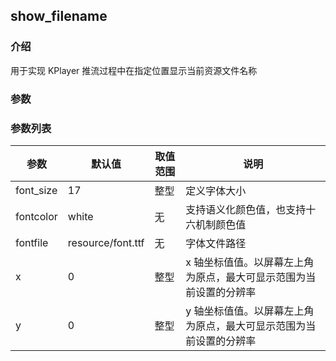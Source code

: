 ## show_filename

### 介绍

用于实现 KPlayer 推流过程中在指定位置显示当前资源文件名称

### 参数

### 参数列表

| 参数      | 默认值            | 取值范围 | 说明                                                               |
| --------- | ----------------- | -------- | ------------------------------------------------------------------ |
| font_size | 17                | 整型     | 定义字体大小                                                       |
| fontcolor | white             | 无       | 支持语义化颜色值，也支持十六机制颜色值                             |
| fontfile  | resource/font.ttf | 无       | 字体文件路径                                                       |
| x         | 0                 | 整型     | x 轴坐标值值。以屏幕左上角为原点，最大可显示范围为当前设置的分辨率 |
| y         | 0                 | 整型     | y 轴坐标值值。以屏幕左上角为原点，最大可显示范围为当前设置的分辨率 |
